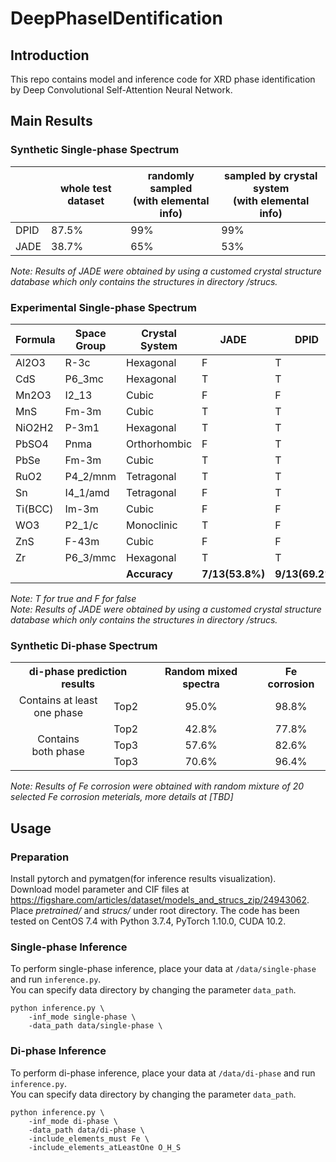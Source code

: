 # DeepPhaseIDentification

## Introduction
This repo contains model and inference code for XRD phase identification by Deep Convolutional Self-Attention Neural Network.

## Main Results


### Synthetic Single-phase Spectrum
|      | whole test dataset | randomly sampled<br>(with elemental info) | sampled by crystal system<br>(with elemental info) |
|------|--------------------|-------------------------------------------|----------------------------------------------------|
| DPID | 87.5%              | 99%                                       | 99%                                                |
| JADE | 38.7%              | 65%                                       | 53%                                                |  

*Note: Results of JADE were obtained by using a customed crystal structure database which only contains the structures in directory /strucs.*

### Experimental Single-phase Spectrum
| Formula | Space Group | Crystal System | JADE            | DPID            |
|---------|-------------|----------------|-----------------|-----------------|
| Al2O3   | R-3c        | Hexagonal      | F               | T               | 
| CdS     | P6_3mc      | Hexagonal      | T               | T               |
| Mn2O3   | I2_13       | Cubic          | F               | F               |
| MnS     | Fm-3m       | Cubic          | T               | T               |
| NiO2H2  | P-3m1       | Hexagonal      | T               | T               |
| PbSO4   | Pnma        | Orthorhombic   | F               | T               |
| PbSe    | Fm-3m       | Cubic          | T               | T               |
| RuO2    | P4_2/mnm    | Tetragonal     | T               | T               |
| Sn      | I4_1/amd    | Tetragonal     | F               | T               |
| Ti(BCC) | Im-3m       | Cubic          | F               | F               |
| WO3     | P2_1/c      | Monoclinic     | T               | F               |
| ZnS     | F-43m       | Cubic          | F               | F               |
| Zr      | P6_3/mmc    | Hexagonal      | T               | T               |
|         |             | **Accuracy**   | **7/13(53.8%)** | **9/13(69.2%)** |  

*Note: T for true and F for false*   
*Note: Results of JADE were obtained by using a customed crystal structure database which only contains the structures in directory /strucs.*

### Synthetic Di-phase Spectrum
<table><tbody>
    <th colspan="2" align="center">di-phase prediction results</th>
    <th align="center">Random mixed spectra</th>
    <th align="center">Fe corrosion</th>
    <tr>
        <td align="center">Contains at least<br>one phase</td>
        <td align="center">Top2</td>
        <td align="center">95.0%</td>
        <td align="center">98.8%</td>
    </tr>
    <tr>
        <td rowspan="3" align="center">Contains<br>both phase</td>
        <td align="center">Top2</td>
        <td align="center">42.8%</td>
        <td align="center">77.8%</td>
    </tr>
    <tr>
        <td align="center">Top3</td>
        <td align="center">57.6%</td>
        <td align="center">82.6%</td>
    </tr>
    <tr>
        <td align="center">Top3</td>
        <td align="center">70.6%</td>
        <td align="center">96.4%</td>
    </tr>
</tbody></table>  

*Note: Results of Fe corrosion were obtained with random mixture of 20 selected Fe corrosion meterials, more details at [TBD]*

## Usage
### Preparation
Install pytorch and pymatgen(for inference results visualization).  
Download model parameter and CIF files at https://figshare.com/articles/dataset/models_and_strucs_zip/24943062. Place *pretrained/* and *strucs/* under root directory.
The code has been tested on CentOS 7.4 with Python 3.7.4, PyTorch 1.10.0, CUDA 10.2.

### Single-phase Inference
To perform single-phase inference, place your data at ```/data/single-phase``` and run ```inference.py```.  
You can specify data directory by changing the parameter ```data_path```.
```angular2html
python inference.py \
    -inf_mode single-phase \
    -data_path data/single-phase \ 
```

### Di-phase Inference
To perform di-phase inference, place your data at ```/data/di-phase``` and run ```inference.py```.  
You can specify data directory by changing the parameter ```data_path```.
```angular2html
python inference.py \
    -inf_mode di-phase \
    -data_path data/di-phase \ 
    -include_elements_must Fe \
    -include_elements_atLeastOne O_H_S
```
